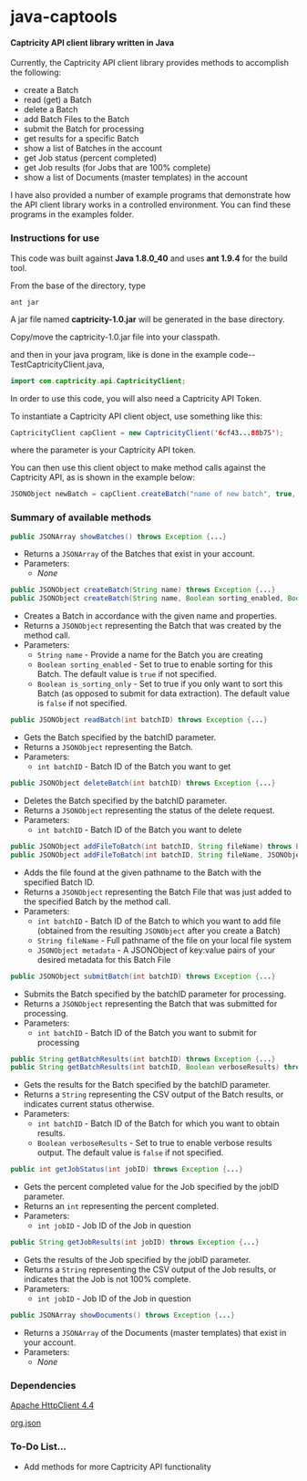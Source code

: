 # java-captools
#### Captricity API client library written in Java

Currently, the Captricity API client library provides methods to accomplish the following:
* create a Batch
* read (get) a Batch
* delete a Batch
* add Batch Files to the Batch
* submit the Batch for processing
* get results for a specific Batch
* show a list of Batches in the account
* get Job status (percent completed)
* get Job results (for Jobs that are 100% complete)
* show a list of Documents (master templates) in the account

I have also provided a number of example programs that demonstrate how the API client library works in a controlled environment.  You can find these programs in the examples folder.

### Instructions for use

This code was built against **Java 1.8.0\_40** and uses **ant 1.9.4** for the build tool.

From the base of the directory, type

```
ant jar
```

A jar file named **captricity-1.0.jar** will be generated in the base directory.

Copy/move the captricity-1.0.jar file into your classpath.

and then in your java program, like is done in the example code-- TestCaptricityClient.java,

```java
import com.captricity.api.CaptricityClient;
```

In order to use this code, you will also need a Captricity API Token.

To instantiate a Captricity API client object, use something like this:

```java
CaptricityClient capClient = new CaptricityClient('6cf43...88b75');
```

where the parameter is your Captricity API token.

You can then use this client object to make method calls against the Captricity API, as is shown in the example below:

```java
JSONObject newBatch = capClient.createBatch("name of new batch", true, false);
```

### Summary of available methods

```java
public JSONArray showBatches() throws Exception {...}
```
* Returns a `JSONArray` of the Batches that exist in your account.
* Parameters:
  - *None*

```java
public JSONObject createBatch(String name) throws Exception {...}
public JSONObject createBatch(String name, Boolean sorting_enabled, Boolean is_sorting_only) throws Exception {...}
```
* Creates a Batch in accordance with the given name and properties.
* Returns a `JSONObject` representing the Batch that was created by the method call.
* Parameters:
  - `String name` - Provide a name for the Batch you are creating
  - `Boolean sorting_enabled` \- Set to true to enable sorting for this Batch.  The default value is `true` if not specified.
  - `Boolean is_sorting_only` \- Set to true if you only want to sort this Batch (as opposed to submit for data extraction).  The default value is `false` if not specified.

```java
public JSONObject readBatch(int batchID) throws Exception {...}
```
* Gets the Batch specified by the batchID parameter.
* Returns a `JSONObject` representing the Batch.
* Parameters:
  - `int batchID` \- Batch ID of the Batch you want to get

```java
public JSONObject deleteBatch(int batchID) throws Exception {...}
```
* Deletes the Batch specified by the batchID parameter.
* Returns a `JSONObject` representing the status of the delete request.
* Parameters:
  - `int batchID` \- Batch ID of the Batch you want to delete

```java
public JSONObject addFileToBatch(int batchID, String fileName) throws Exception {...}
public JSONObject addFileToBatch(int batchID, String fileName, JSONObject metadata) throws Exception {...}
```
* Adds the file found at the given pathname to the Batch with the specified Batch ID.
* Returns a `JSONObject` representing the Batch File that was just added to the specified Batch by the method call.
* Parameters:
  - `int batchID` \- Batch ID of the Batch to which you want to add file (obtained from the resulting `JSONObject` after you create a Batch)
  - `String fileName` \- Full pathname of the file on your local file system
  - `JSONObject metadata` \- A JSONObject of key:value pairs of your desired metadata for this Batch File

```java
public JSONObject submitBatch(int batchID) throws Exception {...}
```
* Submits the Batch specified by the batchID parameter for processing.
* Returns a `JSONObject` representing the Batch that was submitted for processing.
* Parameters:
  - `int batchID` \- Batch ID of the Batch you want to submit for processing

```java
public String getBatchResults(int batchID) throws Exception {...}
public String getBatchResults(int batchID, Boolean verboseResults) throws Exception {...}
```
* Gets the results for the Batch specified by the batchID parameter.
* Returns a `String` representing the CSV output of the Batch results, or indicates current status otherwise.
* Parameters:
  - `int batchID` \- Batch ID of the Batch for which you want to obtain results.
  - `Boolean verboseResults` \- Set to true to enable verbose results output.  The default value is `false` if not specified.

```java
public int getJobStatus(int jobID) throws Exception {...}
```
* Gets the percent completed value for the Job specified by the jobID parameter.
* Returns an `int` representing the percent completed.
* Parameters:
  - `int jobID` \- Job ID of the Job in question

```java
public String getJobResults(int jobID) throws Exception {...}
```
* Gets the results of the Job specified by the jobID parameter.
* Returns a `String` representing the CSV output of the Job results, or indicates that the Job is not 100% complete.
* Parameters:
  - `int jobID` \- Job ID of the Job in question

```java
public JSONArray showDocuments() throws Exception {...}
```
* Returns a `JSONArray` of the Documents (master templates) that exist in your account.
* Parameters:
  - *None*

### Dependencies

[Apache HttpClient 4.4](http://psg.mtu.edu/pub/apache//httpcomponents/httpclient/binary/httpcomponents-client-4.4-bin.zip)

[org.json](http://central.maven.org/maven2/org/json/json/20140107/json-20140107.jar)

### To-Do List...
- Add methods for more Captricity API functionality
